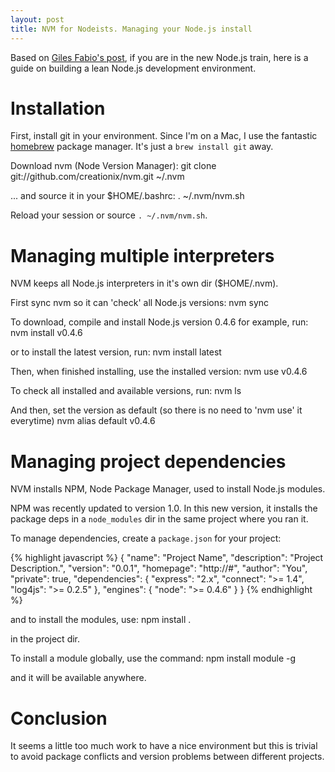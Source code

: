 ```yaml
---
layout: post
title: NVM for Nodeists. Managing your Node.js install
---
```


Based on [Giles Fabio's post](http://gillesfabio.com/blog/2011/03/01/rvm-for-pythonistas-virtualenv-for-rubyists/), if you are in the new Node.js train, here is a guide on building a lean Node.js development environment.

# Installation

First, install git in your environment. Since I'm on a Mac, I use the fantastic [homebrew](http://mxcl.github.com/homebrew/) package manager. It's just a `brew install git` away.

Download nvm (Node Version Manager):
    git clone git://github.com/creationix/nvm.git ~/.nvm

... and source it in your $HOME/.bashrc:
    . ~/.nvm/nvm.sh

Reload your session or source `. ~/.nvm/nvm.sh`.

# Managing multiple interpreters

NVM keeps all Node.js interpreters in it's own dir ($HOME/.nvm).

First sync nvm so it can 'check' all Node.js versions:
    nvm sync

To download, compile and install Node.js version 0.4.6 for example, run:
    nvm install v0.4.6

or to install the latest version, run:
    nvm install latest

Then, when finished installing, use the installed version:
    nvm use v0.4.6

To check all installed and available versions, run:
    nvm ls

And then, set the version as default (so there is no need to 'nvm use' it everytime)
    nvm alias default v0.4.6

# Managing project dependencies

NVM installs NPM, Node Package Manager, used to install Node.js modules.

NPM was recently updated to version 1.0. In this new version, it installs the package deps in a `node_modules` dir in the same project where you ran it.

To manage dependencies, create a `package.json` for your project:

{% highlight javascript %}
    {
      "name": "Project Name",
      "description": "Project Description.",
      "version": "0.0.1",
      "homepage": "http://#",
      "author": "You",
      "private": true,
      "dependencies": {
        "express": "2.x",
        "connect": ">= 1.4",
        "log4js": ">= 0.2.5"
      },
      "engines": { "node": ">= 0.4.6" }
    }
{% endhighlight %}

and to install the modules, use:
    npm install .

in the project dir.

To install a module globally, use the command:
    npm install module -g

and it will be available anywhere.


# Conclusion

It seems a little too much work to have a nice environment but this is trivial to avoid package conflicts and version problems between different projects.

